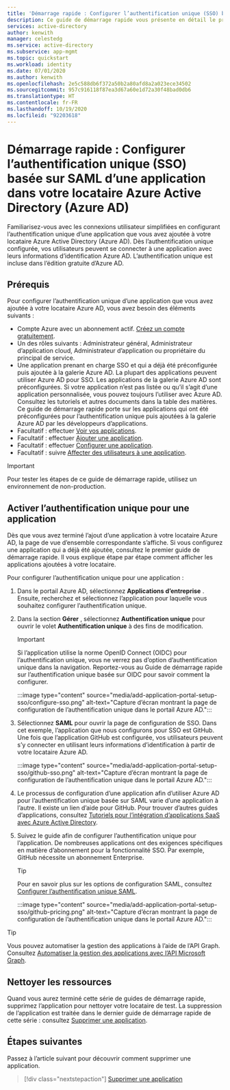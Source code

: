 ```yaml
---
title: 'Démarrage rapide : Configurer l’authentification unique (SSO) basée sur SAML d’une application dans votre locataire Azure Active Directory (Azure AD)'
description: Ce guide de démarrage rapide vous présente en détail le processus de configuration de l’authentification unique (SSO) basée sur SAML d’une application dans votre locataire Azure Active Directory (Azure AD).
services: active-directory
author: kenwith
manager: celestedg
ms.service: active-directory
ms.subservice: app-mgmt
ms.topic: quickstart
ms.workload: identity
ms.date: 07/01/2020
ms.author: kenwith
ms.openlocfilehash: 2e5c588db6f372a50b2a80afd8a2a023ece34502
ms.sourcegitcommit: 957c916118f87ea3d67a60e1d72a30f48bad0db6
ms.translationtype: HT
ms.contentlocale: fr-FR
ms.lasthandoff: 10/19/2020
ms.locfileid: "92203618"
---
```

# <a name="quickstart-set-up-saml-based-single-sign-on-sso-for-an-application-in-your-azure-active-directory-azure-ad-tenant"></a>Démarrage rapide : Configurer l’authentification unique (SSO) basée sur SAML d’une application dans votre locataire Azure Active Directory (Azure AD)

Familiarisez-vous avec les connexions utilisateur simplifiées en configurant l’authentification unique d’une application que vous avez ajoutée à votre locataire Azure Active Directory (Azure AD). Dès l’authentification unique configurée, vos utilisateurs peuvent se connecter à une application avec leurs informations d’identification Azure AD. L’authentification unique est incluse dans l’édition gratuite d’Azure AD.

## <a name="prerequisites"></a>Prérequis

Pour configurer l’authentification unique d’une application que vous avez ajoutée à votre locataire Azure AD, vous avez besoin des éléments suivants :

- Compte Azure avec un abonnement actif. [Créez un compte gratuitement](https://azure.microsoft.com/free/?WT.mc_id=A261C142F).
- Un des rôles suivants : Administrateur général, Administrateur d’application cloud, Administrateur d’application ou propriétaire du principal de service.
- Une application prenant en charge SSO et qui a déjà été préconfigurée puis ajoutée à la galerie Azure AD. La plupart des applications peuvent utiliser Azure AD pour SSO. Les applications de la galerie Azure AD sont préconfigurées. Si votre application n’est pas listée ou qu’il s’agit d’une application personnalisée, vous pouvez toujours l’utiliser avec Azure AD. Consultez les tutoriels et autres documents dans la table des matières. Ce guide de démarrage rapide porte sur les applications qui ont été préconfigurées pour l’authentification unique puis ajoutées à la galerie Azure AD par les développeurs d’applications.
- Facultatif : effectuer [Voir vos applications](view-applications-portal.md).
- Facultatif : effectuer [Ajouter une application](add-application-portal.md).
- Facultatif : effectuer [Configurer une application](add-application-portal-configure.md).
- Facultatif : suivre [Affecter des utilisateurs à une application](add-application-portal-assign-users.md).


>[!IMPORTANT]
>Pour tester les étapes de ce guide de démarrage rapide, utilisez un environnement de non-production.

## <a name="enable-single-sign-on-for-an-app"></a>Activer l’authentification unique pour une application

Dès que vous avez terminé l’ajout d’une application à votre locataire Azure AD, la page de vue d’ensemble correspondante s’affiche. Si vous configurez une application qui a déjà été ajoutée, consultez le premier guide de démarrage rapide. Il vous explique étape par étape comment afficher les applications ajoutées à votre locataire. 

Pour configurer l’authentification unique pour une application :

1. Dans le portail Azure AD, sélectionnez **Applications d’entreprise** . Ensuite, recherchez et sélectionnez l’application pour laquelle vous souhaitez configurer l’authentification unique.
1. Dans la section **Gérer** , sélectionnez **Authentification unique** pour ouvrir le volet **Authentification unique** à des fins de modification.

    > [!IMPORTANT]
    > Si l’application utilise la norme OpenID Connect (OIDC) pour l’authentification unique, vous ne verrez pas d’option d’authentification unique dans la navigation. Reportez-vous au Guide de démarrage rapide sur l’authentification unique basée sur OIDC pour savoir comment la configurer.

    :::image type="content" source="media/add-application-portal-setup-sso/configure-sso.png" alt-text="Capture d’écran montrant la page de configuration de l’authentification unique dans le portail Azure AD.":::

1. Sélectionnez **SAML** pour ouvrir la page de configuration de SSO. Dans cet exemple, l’application que nous configurons pour SSO est GitHub. Une fois que l’application GitHub est configurée, vos utilisateurs peuvent s’y connecter en utilisant leurs informations d’identification à partir de votre locataire Azure AD.

    :::image type="content" source="media/add-application-portal-setup-sso/github-sso.png" alt-text="Capture d’écran montrant la page de configuration de l’authentification unique dans le portail Azure AD.":::

1. Le processus de configuration d’une application afin d’utiliser Azure AD pour l’authentification unique basée sur SAML varie d’une application à l’autre. Il existe un lien d’aide pour GitHub. Pour trouver d’autres guides d’applications, consultez [Tutoriels pour l’intégration d’applications SaaS avec Azure Active Directory](https://docs.microsoft.com/azure/active-directory/saas-apps/).
1. Suivez le guide afin de configurer l’authentification unique pour l’application. De nombreuses applications ont des exigences spécifiques en matière d’abonnement pour la fonctionnalité SSO. Par exemple, GitHub nécessite un abonnement Enterprise.
    > [!TIP]
    > Pour en savoir plus sur les options de configuration SAML, consultez [Configurer l’authentification unique SAML](configure-saml-single-sign-on.md).

    :::image type="content" source="media/add-application-portal-setup-sso/github-pricing.png" alt-text="Capture d’écran montrant la page de configuration de l’authentification unique dans le portail Azure AD.":::

> [!TIP]
> Vous pouvez automatiser la gestion des applications à l’aide de l’API Graph. Consultez [Automatiser la gestion des applications avec l’API Microsoft Graph](https://docs.microsoft.com/graph/application-saml-sso-configure-api).


## <a name="clean-up-resources"></a>Nettoyer les ressources

Quand vous aurez terminé cette série de guides de démarrage rapide, supprimez l’application pour nettoyer votre locataire de test. La suppression de l’application est traitée dans le dernier guide de démarrage rapide de cette série : consultez [Supprimer une application](delete-application-portal.md).

## <a name="next-steps"></a>Étapes suivantes

Passez à l’article suivant pour découvrir comment supprimer une application.
> [!div class="nextstepaction"]
> [Supprimer une application](delete-application-portal.md)
